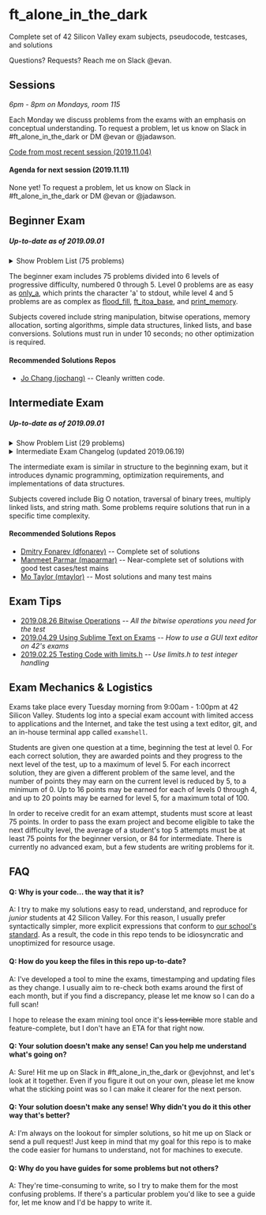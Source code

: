# ft_alone_in_the_dark
Complete set of 42 Silicon Valley exam subjects, pseudocode, testcases, and solutions

Questions? Requests? Reach me on Slack @evan.

## Sessions
*6pm - 8pm on Mondays, room 115*

Each Monday we discuss problems from the exams with an emphasis on conceptual understanding. To request a problem, let us know on Slack in #ft_alone_in_the_dark or DM @evan or @jadawson.

[Code from most recent session (2019.11.04)](Session_Code/2019.11.04)

#### Agenda for next session (2019.11.11)

None yet! To request a problem, let us know on Slack in #ft_alone_in_the_dark or DM @evan or @jadawson.

## Beginner Exam

##### _Up-to-date as of 2019.09.01_

<details>
	<summary>Show Problem List (75 problems)</summary>

| Problem | Subject | Code | Trace | Guide | Solution Status |
| --- | :-: | :-: | :-: | :-: | :-: |
| [0-aff_a](/home/evan/superexamshell/ft_alone_in_the_dark-production/Beginner_Exam/level_0/0-aff_a) | [:scroll:](/home/evan/superexamshell/ft_alone_in_the_dark-production/Beginner_Exam/level_0/0-aff_a/aff_a.subject.en.txt) | [:pencil:](/home/evan/superexamshell/ft_alone_in_the_dark-production/Beginner_Exam/level_0/0-aff_a/aff_a.c) | [:mag_right:](/home/evan/superexamshell/ft_alone_in_the_dark-production/Beginner_Exam/level_0/0-aff_a/aff_a.trace) | :no_entry_sign: | :white_check_mark: Passing as of 2019.09.01 |
| [0-aff_first_param](/home/evan/superexamshell/ft_alone_in_the_dark-production/Beginner_Exam/level_0/0-aff_first_param) | [:scroll:](/home/evan/superexamshell/ft_alone_in_the_dark-production/Beginner_Exam/level_0/0-aff_first_param/aff_first_param.subject.en.txt) | [:pencil:](/home/evan/superexamshell/ft_alone_in_the_dark-production/Beginner_Exam/level_0/0-aff_first_param/aff_first_param.c) | [:mag_right:](/home/evan/superexamshell/ft_alone_in_the_dark-production/Beginner_Exam/level_0/0-aff_first_param/aff_first_param.trace) | :no_entry_sign: | :white_check_mark: Passing as of 2019.09.01 |
| [0-aff_last_param](/home/evan/superexamshell/ft_alone_in_the_dark-production/Beginner_Exam/level_0/0-aff_last_param) | [:scroll:](/home/evan/superexamshell/ft_alone_in_the_dark-production/Beginner_Exam/level_0/0-aff_last_param/aff_last_param.subject.en.txt) | [:pencil:](/home/evan/superexamshell/ft_alone_in_the_dark-production/Beginner_Exam/level_0/0-aff_last_param/aff_last_param.c) | [:mag_right:](/home/evan/superexamshell/ft_alone_in_the_dark-production/Beginner_Exam/level_0/0-aff_last_param/aff_last_param.trace) | :no_entry_sign: | :white_check_mark: Passing as of 2019.09.01 |
| [0-aff_z](/home/evan/superexamshell/ft_alone_in_the_dark-production/Beginner_Exam/level_0/0-aff_z) | [:scroll:](/home/evan/superexamshell/ft_alone_in_the_dark-production/Beginner_Exam/level_0/0-aff_z/aff_z.subject.en.txt) | [:pencil:](/home/evan/superexamshell/ft_alone_in_the_dark-production/Beginner_Exam/level_0/0-aff_z/aff_z.c) | [:mag_right:](/home/evan/superexamshell/ft_alone_in_the_dark-production/Beginner_Exam/level_0/0-aff_z/aff_z.trace) | :no_entry_sign: | :white_check_mark: Passing as of 2019.09.01 |
| [0-ft_countdown](/home/evan/superexamshell/ft_alone_in_the_dark-production/Beginner_Exam/level_0/0-ft_countdown) | [:scroll:](/home/evan/superexamshell/ft_alone_in_the_dark-production/Beginner_Exam/level_0/0-ft_countdown/ft_countdown.subject.en.txt) | [:pencil:](/home/evan/superexamshell/ft_alone_in_the_dark-production/Beginner_Exam/level_0/0-ft_countdown/ft_countdown.c) | [:mag_right:](/home/evan/superexamshell/ft_alone_in_the_dark-production/Beginner_Exam/level_0/0-ft_countdown/ft_countdown.trace) | :no_entry_sign: | :white_check_mark: Passing as of 2019.09.01 |
| [0-ft_print_numbers](/home/evan/superexamshell/ft_alone_in_the_dark-production/Beginner_Exam/level_0/0-ft_print_numbers) | [:scroll:](/home/evan/superexamshell/ft_alone_in_the_dark-production/Beginner_Exam/level_0/0-ft_print_numbers/ft_print_numbers.subject.en.txt) | [:pencil:](/home/evan/superexamshell/ft_alone_in_the_dark-production/Beginner_Exam/level_0/0-ft_print_numbers/ft_print_numbers.c) | [:mag_right:](/home/evan/superexamshell/ft_alone_in_the_dark-production/Beginner_Exam/level_0/0-ft_print_numbers/ft_print_numbers.trace) | :no_entry_sign: | :white_check_mark: Passing as of 2019.09.02 |
| [0-hello](/home/evan/superexamshell/ft_alone_in_the_dark-production/Beginner_Exam/level_0/0-hello) | [:scroll:](/home/evan/superexamshell/ft_alone_in_the_dark-production/Beginner_Exam/level_0/0-hello/hello.subject.en.txt) | [:pencil:](/home/evan/superexamshell/ft_alone_in_the_dark-production/Beginner_Exam/level_0/0-hello/hello.c) | [:mag_right:](/home/evan/superexamshell/ft_alone_in_the_dark-production/Beginner_Exam/level_0/0-hello/hello.trace) | :no_entry_sign: | :white_check_mark: Passing as of 2019.09.01 |
| [0-maff_alpha](/home/evan/superexamshell/ft_alone_in_the_dark-production/Beginner_Exam/level_0/0-maff_alpha) | [:scroll:](/home/evan/superexamshell/ft_alone_in_the_dark-production/Beginner_Exam/level_0/0-maff_alpha/maff_alpha.subject.en.txt) | [:pencil:](/home/evan/superexamshell/ft_alone_in_the_dark-production/Beginner_Exam/level_0/0-maff_alpha/maff_alpha.c) | [:mag_right:](/home/evan/superexamshell/ft_alone_in_the_dark-production/Beginner_Exam/level_0/0-maff_alpha/maff_alpha.trace) | :no_entry_sign: | :white_check_mark: Passing as of 2019.09.01 |
| [0-maff_revalpha](/home/evan/superexamshell/ft_alone_in_the_dark-production/Beginner_Exam/level_0/0-maff_revalpha) | [:scroll:](/home/evan/superexamshell/ft_alone_in_the_dark-production/Beginner_Exam/level_0/0-maff_revalpha/maff_revalpha.subject.en.txt) | [:pencil:](/home/evan/superexamshell/ft_alone_in_the_dark-production/Beginner_Exam/level_0/0-maff_revalpha/maff_revalpha.c) | [:mag_right:](/home/evan/superexamshell/ft_alone_in_the_dark-production/Beginner_Exam/level_0/0-maff_revalpha/maff_revalpha.trace) | :no_entry_sign: | :white_check_mark: Passing as of 2019.09.01 |
| [0-only_a](/home/evan/superexamshell/ft_alone_in_the_dark-production/Beginner_Exam/level_0/0-only_a) | [:scroll:](/home/evan/superexamshell/ft_alone_in_the_dark-production/Beginner_Exam/level_0/0-only_a/only_a.subject.en.txt) | [:pencil:](/home/evan/superexamshell/ft_alone_in_the_dark-production/Beginner_Exam/level_0/0-only_a/only_a.c) | [:mag_right:](/home/evan/superexamshell/ft_alone_in_the_dark-production/Beginner_Exam/level_0/0-only_a/only_a.trace) | :no_entry_sign: | :white_check_mark: Passing as of 2019.09.01 |
| [0-only_z](/home/evan/superexamshell/ft_alone_in_the_dark-production/Beginner_Exam/level_0/0-only_z) | [:scroll:](/home/evan/superexamshell/ft_alone_in_the_dark-production/Beginner_Exam/level_0/0-only_z/only_z.subject.en.txt) | [:pencil:](/home/evan/superexamshell/ft_alone_in_the_dark-production/Beginner_Exam/level_0/0-only_z/only_z.c) | [:mag_right:](/home/evan/superexamshell/ft_alone_in_the_dark-production/Beginner_Exam/level_0/0-only_z/only_z.trace) | :no_entry_sign: | :white_check_mark: Passing as of 2019.09.02 |
| [1-first_word](/home/evan/superexamshell/ft_alone_in_the_dark-production/Beginner_Exam/level_1/1-first_word) | [:scroll:](/home/evan/superexamshell/ft_alone_in_the_dark-production/Beginner_Exam/level_1/1-first_word/first_word.subject.en.txt) | [:pencil:](/home/evan/superexamshell/ft_alone_in_the_dark-production/Beginner_Exam/level_1/1-first_word/first_word.c) | [:mag_right:](/home/evan/superexamshell/ft_alone_in_the_dark-production/Beginner_Exam/level_1/1-first_word/first_word.trace) | :no_entry_sign: | :white_check_mark: Passing as of 2019.09.01 |
| [1-fizzbuzz](/home/evan/superexamshell/ft_alone_in_the_dark-production/Beginner_Exam/level_1/1-fizzbuzz) | [:scroll:](/home/evan/superexamshell/ft_alone_in_the_dark-production/Beginner_Exam/level_1/1-fizzbuzz/fizzbuzz.subject.en.txt) | [:pencil:](/home/evan/superexamshell/ft_alone_in_the_dark-production/Beginner_Exam/level_1/1-fizzbuzz/fizzbuzz.c) | [:mag_right:](/home/evan/superexamshell/ft_alone_in_the_dark-production/Beginner_Exam/level_1/1-fizzbuzz/fizzbuzz.trace) | :no_entry_sign: | :white_check_mark: Passing as of 2019.09.01 |
| [1-ft_putstr](/home/evan/superexamshell/ft_alone_in_the_dark-production/Beginner_Exam/level_1/1-ft_putstr) | [:scroll:](/home/evan/superexamshell/ft_alone_in_the_dark-production/Beginner_Exam/level_1/1-ft_putstr/ft_putstr.subject.en.txt) | [:pencil:](/home/evan/superexamshell/ft_alone_in_the_dark-production/Beginner_Exam/level_1/1-ft_putstr/ft_putstr.c) | [:mag_right:](/home/evan/superexamshell/ft_alone_in_the_dark-production/Beginner_Exam/level_1/1-ft_putstr/ft_putstr.trace) | :no_entry_sign: | :white_check_mark: Passing as of 2019.09.01 |
| [1-ft_strcpy](/home/evan/superexamshell/ft_alone_in_the_dark-production/Beginner_Exam/level_1/1-ft_strcpy) | [:scroll:](/home/evan/superexamshell/ft_alone_in_the_dark-production/Beginner_Exam/level_1/1-ft_strcpy/ft_strcpy.subject.en.txt) | [:pencil:](/home/evan/superexamshell/ft_alone_in_the_dark-production/Beginner_Exam/level_1/1-ft_strcpy/ft_strcpy.c) | [:mag_right:](/home/evan/superexamshell/ft_alone_in_the_dark-production/Beginner_Exam/level_1/1-ft_strcpy/ft_strcpy.trace) | :no_entry_sign: | :white_check_mark: Passing as of 2019.09.01 |
| [1-ft_strlen](/home/evan/superexamshell/ft_alone_in_the_dark-production/Beginner_Exam/level_1/1-ft_strlen) | [:scroll:](/home/evan/superexamshell/ft_alone_in_the_dark-production/Beginner_Exam/level_1/1-ft_strlen/ft_strlen.subject.en.txt) | [:pencil:](/home/evan/superexamshell/ft_alone_in_the_dark-production/Beginner_Exam/level_1/1-ft_strlen/ft_strlen.c) | [:mag_right:](/home/evan/superexamshell/ft_alone_in_the_dark-production/Beginner_Exam/level_1/1-ft_strlen/ft_strlen.trace) | :no_entry_sign: | :white_check_mark: Passing as of 2019.09.01 |
| [1-ft_swap](/home/evan/superexamshell/ft_alone_in_the_dark-production/Beginner_Exam/level_1/1-ft_swap) | [:scroll:](/home/evan/superexamshell/ft_alone_in_the_dark-production/Beginner_Exam/level_1/1-ft_swap/ft_swap.subject.en.txt) | [:pencil:](/home/evan/superexamshell/ft_alone_in_the_dark-production/Beginner_Exam/level_1/1-ft_swap/ft_swap.c) | [:mag_right:](/home/evan/superexamshell/ft_alone_in_the_dark-production/Beginner_Exam/level_1/1-ft_swap/ft_swap.trace) | :no_entry_sign: | :white_check_mark: Passing as of 2019.09.02 |
| [1-repeat_alpha](/home/evan/superexamshell/ft_alone_in_the_dark-production/Beginner_Exam/level_1/1-repeat_alpha) | [:scroll:](/home/evan/superexamshell/ft_alone_in_the_dark-production/Beginner_Exam/level_1/1-repeat_alpha/repeat_alpha.subject.en.txt) | [:pencil:](/home/evan/superexamshell/ft_alone_in_the_dark-production/Beginner_Exam/level_1/1-repeat_alpha/repeat_alpha.c) | [:mag_right:](/home/evan/superexamshell/ft_alone_in_the_dark-production/Beginner_Exam/level_1/1-repeat_alpha/repeat_alpha.trace) | :no_entry_sign: | :white_check_mark: Passing as of 2019.09.01 |
| [1-rev_print](/home/evan/superexamshell/ft_alone_in_the_dark-production/Beginner_Exam/level_1/1-rev_print) | [:scroll:](/home/evan/superexamshell/ft_alone_in_the_dark-production/Beginner_Exam/level_1/1-rev_print/rev_print.subject.en.txt) | [:pencil:](/home/evan/superexamshell/ft_alone_in_the_dark-production/Beginner_Exam/level_1/1-rev_print/rev_print.c) | [:mag_right:](/home/evan/superexamshell/ft_alone_in_the_dark-production/Beginner_Exam/level_1/1-rev_print/rev_print.trace) | :no_entry_sign: | :white_check_mark: Passing as of 2019.09.01 |
| [1-rot_13](/home/evan/superexamshell/ft_alone_in_the_dark-production/Beginner_Exam/level_1/1-rot_13) | [:scroll:](/home/evan/superexamshell/ft_alone_in_the_dark-production/Beginner_Exam/level_1/1-rot_13/rot_13.subject.en.txt) | [:pencil:](/home/evan/superexamshell/ft_alone_in_the_dark-production/Beginner_Exam/level_1/1-rot_13/rot_13.c) | [:mag_right:](/home/evan/superexamshell/ft_alone_in_the_dark-production/Beginner_Exam/level_1/1-rot_13/rot_13.trace) | :no_entry_sign: | :white_check_mark: Passing as of 2019.09.02 |
| [1-rotone](/home/evan/superexamshell/ft_alone_in_the_dark-production/Beginner_Exam/level_1/1-rotone) | [:scroll:](/home/evan/superexamshell/ft_alone_in_the_dark-production/Beginner_Exam/level_1/1-rotone/rotone.subject.en.txt) | [:pencil:](/home/evan/superexamshell/ft_alone_in_the_dark-production/Beginner_Exam/level_1/1-rotone/rotone.c) | [:mag_right:](/home/evan/superexamshell/ft_alone_in_the_dark-production/Beginner_Exam/level_1/1-rotone/rotone.trace) | :no_entry_sign: | :white_check_mark: Passing as of 2019.09.01 |
| [1-search_and_replace](/home/evan/superexamshell/ft_alone_in_the_dark-production/Beginner_Exam/level_1/1-search_and_replace) | [:scroll:](/home/evan/superexamshell/ft_alone_in_the_dark-production/Beginner_Exam/level_1/1-search_and_replace/search_and_replace.subject.en.txt) | [:pencil:](/home/evan/superexamshell/ft_alone_in_the_dark-production/Beginner_Exam/level_1/1-search_and_replace/search_and_replace.c) | [:mag_right:](/home/evan/superexamshell/ft_alone_in_the_dark-production/Beginner_Exam/level_1/1-search_and_replace/search_and_replace.trace) | :no_entry_sign: | :white_check_mark: Passing as of 2019.09.02 |
| [1-ulstr](/home/evan/superexamshell/ft_alone_in_the_dark-production/Beginner_Exam/level_1/1-ulstr) | [:scroll:](/home/evan/superexamshell/ft_alone_in_the_dark-production/Beginner_Exam/level_1/1-ulstr/ulstr.subject.en.txt) | [:pencil:](/home/evan/superexamshell/ft_alone_in_the_dark-production/Beginner_Exam/level_1/1-ulstr/ulstr.c) | [:mag_right:](/home/evan/superexamshell/ft_alone_in_the_dark-production/Beginner_Exam/level_1/1-ulstr/ulstr.trace) | :no_entry_sign: | :white_check_mark: Passing as of 2019.09.02 |
| [2-alpha_mirror](/home/evan/superexamshell/ft_alone_in_the_dark-production/Beginner_Exam/level_2/2-alpha_mirror) | [:scroll:](/home/evan/superexamshell/ft_alone_in_the_dark-production/Beginner_Exam/level_2/2-alpha_mirror/alpha_mirror.subject.en.txt) | [:pencil:](/home/evan/superexamshell/ft_alone_in_the_dark-production/Beginner_Exam/level_2/2-alpha_mirror/alpha_mirror.c) | [:mag_right:](/home/evan/superexamshell/ft_alone_in_the_dark-production/Beginner_Exam/level_2/2-alpha_mirror/alpha_mirror.trace) | :no_entry_sign: | :white_check_mark: Passing as of 2019.09.02 |
| [2-camel_to_snake](/home/evan/superexamshell/ft_alone_in_the_dark-production/Beginner_Exam/level_2/2-camel_to_snake) | [:scroll:](/home/evan/superexamshell/ft_alone_in_the_dark-production/Beginner_Exam/level_2/2-camel_to_snake/camel_to_snake.subject.en.txt) | [:pencil:](/home/evan/superexamshell/ft_alone_in_the_dark-production/Beginner_Exam/level_2/2-camel_to_snake/camel_to_snake.c) | [:mag_right:](/home/evan/superexamshell/ft_alone_in_the_dark-production/Beginner_Exam/level_2/2-camel_to_snake/camel_to_snake.trace) | :no_entry_sign: | :white_check_mark: Passing as of 2019.09.01 |
| [2-do_op](/home/evan/superexamshell/ft_alone_in_the_dark-production/Beginner_Exam/level_2/2-do_op) | [:scroll:](/home/evan/superexamshell/ft_alone_in_the_dark-production/Beginner_Exam/level_2/2-do_op/do_op.subject.en.txt) | [:pencil:](/home/evan/superexamshell/ft_alone_in_the_dark-production/Beginner_Exam/level_2/2-do_op/do_op.c) | [:mag_right:](/home/evan/superexamshell/ft_alone_in_the_dark-production/Beginner_Exam/level_2/2-do_op/do_op.trace) | [:green_book:](/home/evan/superexamshell/ft_alone_in_the_dark-production/Beginner_Exam/level_2/2-do_op/README.md) | :white_check_mark: Passing as of 2019.09.01 |
| [2-ft_atoi](/home/evan/superexamshell/ft_alone_in_the_dark-production/Beginner_Exam/level_2/2-ft_atoi) | [:scroll:](/home/evan/superexamshell/ft_alone_in_the_dark-production/Beginner_Exam/level_2/2-ft_atoi/ft_atoi.subject.en.txt) | [:pencil:](/home/evan/superexamshell/ft_alone_in_the_dark-production/Beginner_Exam/level_2/2-ft_atoi/ft_atoi.c) | [:mag_right:](/home/evan/superexamshell/ft_alone_in_the_dark-production/Beginner_Exam/level_2/2-ft_atoi/ft_atoi.trace) | :no_entry_sign: | :white_check_mark: Passing as of 2019.09.01 |
| [2-ft_strcmp](/home/evan/superexamshell/ft_alone_in_the_dark-production/Beginner_Exam/level_2/2-ft_strcmp) | [:scroll:](/home/evan/superexamshell/ft_alone_in_the_dark-production/Beginner_Exam/level_2/2-ft_strcmp/ft_strcmp.subject.en.txt) | [:pencil:](/home/evan/superexamshell/ft_alone_in_the_dark-production/Beginner_Exam/level_2/2-ft_strcmp/ft_strcmp.c) | [:mag_right:](/home/evan/superexamshell/ft_alone_in_the_dark-production/Beginner_Exam/level_2/2-ft_strcmp/ft_strcmp.trace) | :no_entry_sign: | :white_check_mark: Passing as of 2019.09.01 |
| [2-ft_strcspn](/home/evan/superexamshell/ft_alone_in_the_dark-production/Beginner_Exam/level_2/2-ft_strcspn) | [:scroll:](/home/evan/superexamshell/ft_alone_in_the_dark-production/Beginner_Exam/level_2/2-ft_strcspn/ft_strcspn.subject.en.txt) | [:pencil:](/home/evan/superexamshell/ft_alone_in_the_dark-production/Beginner_Exam/level_2/2-ft_strcspn/ft_strcspn.c) | [:mag_right:](/home/evan/superexamshell/ft_alone_in_the_dark-production/Beginner_Exam/level_2/2-ft_strcspn/ft_strcspn.trace) | :no_entry_sign: | :white_check_mark: Passing as of 2019.09.01 |
| [2-ft_strdup](/home/evan/superexamshell/ft_alone_in_the_dark-production/Beginner_Exam/level_2/2-ft_strdup) | [:scroll:](/home/evan/superexamshell/ft_alone_in_the_dark-production/Beginner_Exam/level_2/2-ft_strdup/ft_strdup.subject.en.txt) | [:pencil:](/home/evan/superexamshell/ft_alone_in_the_dark-production/Beginner_Exam/level_2/2-ft_strdup/ft_strdup.c) | [:mag_right:](/home/evan/superexamshell/ft_alone_in_the_dark-production/Beginner_Exam/level_2/2-ft_strdup/ft_strdup.trace) | :no_entry_sign: | :white_check_mark: Passing as of 2019.09.01 |
| [2-ft_strpbrk](/home/evan/superexamshell/ft_alone_in_the_dark-production/Beginner_Exam/level_2/2-ft_strpbrk) | [:scroll:](/home/evan/superexamshell/ft_alone_in_the_dark-production/Beginner_Exam/level_2/2-ft_strpbrk/ft_strpbrk.subject.en.txt) | [:pencil:](/home/evan/superexamshell/ft_alone_in_the_dark-production/Beginner_Exam/level_2/2-ft_strpbrk/ft_strpbrk.c) | [:mag_right:](/home/evan/superexamshell/ft_alone_in_the_dark-production/Beginner_Exam/level_2/2-ft_strpbrk/ft_strpbrk.trace) | :no_entry_sign: | :white_check_mark: Passing as of 2019.09.02 |
| [2-ft_strrev](/home/evan/superexamshell/ft_alone_in_the_dark-production/Beginner_Exam/level_2/2-ft_strrev) | [:scroll:](/home/evan/superexamshell/ft_alone_in_the_dark-production/Beginner_Exam/level_2/2-ft_strrev/ft_strrev.subject.en.txt) | [:pencil:](/home/evan/superexamshell/ft_alone_in_the_dark-production/Beginner_Exam/level_2/2-ft_strrev/ft_strrev.c) | [:mag_right:](/home/evan/superexamshell/ft_alone_in_the_dark-production/Beginner_Exam/level_2/2-ft_strrev/ft_strrev.trace) | :no_entry_sign: | :white_check_mark: Passing as of 2019.09.01 |
| [2-ft_strspn](/home/evan/superexamshell/ft_alone_in_the_dark-production/Beginner_Exam/level_2/2-ft_strspn) | [:scroll:](/home/evan/superexamshell/ft_alone_in_the_dark-production/Beginner_Exam/level_2/2-ft_strspn/ft_strspn.subject.en.txt) | [:pencil:](/home/evan/superexamshell/ft_alone_in_the_dark-production/Beginner_Exam/level_2/2-ft_strspn/ft_strspn.c) | [:mag_right:](/home/evan/superexamshell/ft_alone_in_the_dark-production/Beginner_Exam/level_2/2-ft_strspn/ft_strspn.trace) | :no_entry_sign: | :white_check_mark: Passing as of 2019.09.01 |
| [2-inter](/home/evan/superexamshell/ft_alone_in_the_dark-production/Beginner_Exam/level_2/2-inter) | [:scroll:](/home/evan/superexamshell/ft_alone_in_the_dark-production/Beginner_Exam/level_2/2-inter/inter.subject.en.txt) | [:pencil:](/home/evan/superexamshell/ft_alone_in_the_dark-production/Beginner_Exam/level_2/2-inter/inter.c) | [:mag_right:](/home/evan/superexamshell/ft_alone_in_the_dark-production/Beginner_Exam/level_2/2-inter/inter.trace) | :no_entry_sign: | :white_check_mark: Passing as of 2019.09.01 |
| [2-is_power_of_2](/home/evan/superexamshell/ft_alone_in_the_dark-production/Beginner_Exam/level_2/2-is_power_of_2) | [:scroll:](/home/evan/superexamshell/ft_alone_in_the_dark-production/Beginner_Exam/level_2/2-is_power_of_2/is_power_of_2.subject.en.txt) | [:pencil:](/home/evan/superexamshell/ft_alone_in_the_dark-production/Beginner_Exam/level_2/2-is_power_of_2/is_power_of_2.c) | [:mag_right:](/home/evan/superexamshell/ft_alone_in_the_dark-production/Beginner_Exam/level_2/2-is_power_of_2/is_power_of_2.trace) | :no_entry_sign: | :white_check_mark: Passing as of 2019.09.01 |
| [2-last_word](/home/evan/superexamshell/ft_alone_in_the_dark-production/Beginner_Exam/level_2/2-last_word) | [:scroll:](/home/evan/superexamshell/ft_alone_in_the_dark-production/Beginner_Exam/level_2/2-last_word/last_word.subject.en.txt) | [:pencil:](/home/evan/superexamshell/ft_alone_in_the_dark-production/Beginner_Exam/level_2/2-last_word/last_word.c) | [:mag_right:](/home/evan/superexamshell/ft_alone_in_the_dark-production/Beginner_Exam/level_2/2-last_word/last_word.trace) | :no_entry_sign: | :white_check_mark: Passing as of 2019.09.01 |
| [2-max](/home/evan/superexamshell/ft_alone_in_the_dark-production/Beginner_Exam/level_2/2-max) | [:scroll:](/home/evan/superexamshell/ft_alone_in_the_dark-production/Beginner_Exam/level_2/2-max/max.subject.en.txt) | [:pencil:](/home/evan/superexamshell/ft_alone_in_the_dark-production/Beginner_Exam/level_2/2-max/max.c) | [:mag_right:](/home/evan/superexamshell/ft_alone_in_the_dark-production/Beginner_Exam/level_2/2-max/max.trace) | :no_entry_sign: | :white_check_mark: Passing as of 2019.09.01 |
| [2-print_bits](/home/evan/superexamshell/ft_alone_in_the_dark-production/Beginner_Exam/level_2/2-print_bits) | [:scroll:](/home/evan/superexamshell/ft_alone_in_the_dark-production/Beginner_Exam/level_2/2-print_bits/print_bits.subject.en.txt) | [:pencil:](/home/evan/superexamshell/ft_alone_in_the_dark-production/Beginner_Exam/level_2/2-print_bits/print_bits.c) | [:mag_right:](/home/evan/superexamshell/ft_alone_in_the_dark-production/Beginner_Exam/level_2/2-print_bits/print_bits.trace) | :no_entry_sign: | :white_check_mark: Passing as of 2019.09.01 |
| [2-reverse_bits](/home/evan/superexamshell/ft_alone_in_the_dark-production/Beginner_Exam/level_2/2-reverse_bits) | [:scroll:](/home/evan/superexamshell/ft_alone_in_the_dark-production/Beginner_Exam/level_2/2-reverse_bits/reverse_bits.subject.en.txt) | [:pencil:](/home/evan/superexamshell/ft_alone_in_the_dark-production/Beginner_Exam/level_2/2-reverse_bits/reverse_bits.c) | [:mag_right:](/home/evan/superexamshell/ft_alone_in_the_dark-production/Beginner_Exam/level_2/2-reverse_bits/reverse_bits.trace) | :no_entry_sign: | :white_check_mark: Passing as of 2019.09.01 |
| [2-snake_to_camel](/home/evan/superexamshell/ft_alone_in_the_dark-production/Beginner_Exam/level_2/2-snake_to_camel) | [:scroll:](/home/evan/superexamshell/ft_alone_in_the_dark-production/Beginner_Exam/level_2/2-snake_to_camel/snake_to_camel.subject.en.txt) | [:pencil:](/home/evan/superexamshell/ft_alone_in_the_dark-production/Beginner_Exam/level_2/2-snake_to_camel/snake_to_camel.c) | [:mag_right:](/home/evan/superexamshell/ft_alone_in_the_dark-production/Beginner_Exam/level_2/2-snake_to_camel/snake_to_camel.trace) | :no_entry_sign: | :white_check_mark: Passing as of 2019.09.02 |
| [2-swap_bits](/home/evan/superexamshell/ft_alone_in_the_dark-production/Beginner_Exam/level_2/2-swap_bits) | [:scroll:](/home/evan/superexamshell/ft_alone_in_the_dark-production/Beginner_Exam/level_2/2-swap_bits/swap_bits.subject.en.txt) | [:pencil:](/home/evan/superexamshell/ft_alone_in_the_dark-production/Beginner_Exam/level_2/2-swap_bits/swap_bits.c) | [:mag_right:](/home/evan/superexamshell/ft_alone_in_the_dark-production/Beginner_Exam/level_2/2-swap_bits/swap_bits.trace) | :no_entry_sign: | :white_check_mark: Passing as of 2019.09.02 |
| [2-union](/home/evan/superexamshell/ft_alone_in_the_dark-production/Beginner_Exam/level_2/2-union) | [:scroll:](/home/evan/superexamshell/ft_alone_in_the_dark-production/Beginner_Exam/level_2/2-union/union.subject.en.txt) | [:pencil:](/home/evan/superexamshell/ft_alone_in_the_dark-production/Beginner_Exam/level_2/2-union/union.c) | [:mag_right:](/home/evan/superexamshell/ft_alone_in_the_dark-production/Beginner_Exam/level_2/2-union/union.trace) | :no_entry_sign: | :white_check_mark: Passing as of 2019.09.01 |
| [2-wdmatch](/home/evan/superexamshell/ft_alone_in_the_dark-production/Beginner_Exam/level_2/2-wdmatch) | [:scroll:](/home/evan/superexamshell/ft_alone_in_the_dark-production/Beginner_Exam/level_2/2-wdmatch/wdmatch.subject.en.txt) | [:pencil:](/home/evan/superexamshell/ft_alone_in_the_dark-production/Beginner_Exam/level_2/2-wdmatch/wdmatch.c) | [:mag_right:](/home/evan/superexamshell/ft_alone_in_the_dark-production/Beginner_Exam/level_2/2-wdmatch/wdmatch.trace) | :no_entry_sign: | :white_check_mark: Passing as of 2019.09.01 |
| [3-add_prime_sum](/home/evan/superexamshell/ft_alone_in_the_dark-production/Beginner_Exam/level_3/3-add_prime_sum) | [:scroll:](/home/evan/superexamshell/ft_alone_in_the_dark-production/Beginner_Exam/level_3/3-add_prime_sum/add_prime_sum.subject.en.txt) | [:pencil:](/home/evan/superexamshell/ft_alone_in_the_dark-production/Beginner_Exam/level_3/3-add_prime_sum/add_prime_sum.c) | [:mag_right:](/home/evan/superexamshell/ft_alone_in_the_dark-production/Beginner_Exam/level_3/3-add_prime_sum/add_prime_sum.trace) | :no_entry_sign: | :white_check_mark: Passing as of 2019.09.01 |
| [3-epur_str](/home/evan/superexamshell/ft_alone_in_the_dark-production/Beginner_Exam/level_3/3-epur_str) | [:scroll:](/home/evan/superexamshell/ft_alone_in_the_dark-production/Beginner_Exam/level_3/3-epur_str/epur_str.subject.en.txt) | [:pencil:](/home/evan/superexamshell/ft_alone_in_the_dark-production/Beginner_Exam/level_3/3-epur_str/epur_str.c) | [:mag_right:](/home/evan/superexamshell/ft_alone_in_the_dark-production/Beginner_Exam/level_3/3-epur_str/epur_str.trace) | :no_entry_sign: | :white_check_mark: Passing as of 2019.09.01 |
| [3-expand_str](/home/evan/superexamshell/ft_alone_in_the_dark-production/Beginner_Exam/level_3/3-expand_str) | [:scroll:](/home/evan/superexamshell/ft_alone_in_the_dark-production/Beginner_Exam/level_3/3-expand_str/expand_str.subject.en.txt) | [:pencil:](/home/evan/superexamshell/ft_alone_in_the_dark-production/Beginner_Exam/level_3/3-expand_str/expand_str.c) | [:mag_right:](/home/evan/superexamshell/ft_alone_in_the_dark-production/Beginner_Exam/level_3/3-expand_str/expand_str.trace) | :no_entry_sign: | :white_check_mark: Passing as of 2019.09.02 |
| [3-ft_atoi_base](/home/evan/superexamshell/ft_alone_in_the_dark-production/Beginner_Exam/level_3/3-ft_atoi_base) | [:scroll:](/home/evan/superexamshell/ft_alone_in_the_dark-production/Beginner_Exam/level_3/3-ft_atoi_base/ft_atoi_base.subject.en.txt) | [:pencil:](/home/evan/superexamshell/ft_alone_in_the_dark-production/Beginner_Exam/level_3/3-ft_atoi_base/ft_atoi_base.c) | [:mag_right:](/home/evan/superexamshell/ft_alone_in_the_dark-production/Beginner_Exam/level_3/3-ft_atoi_base/ft_atoi_base.trace) | :no_entry_sign: | :white_check_mark: Passing as of 2019.09.01 |
| [3-ft_list_size](/home/evan/superexamshell/ft_alone_in_the_dark-production/Beginner_Exam/level_3/3-ft_list_size) | [:scroll:](/home/evan/superexamshell/ft_alone_in_the_dark-production/Beginner_Exam/level_3/3-ft_list_size/ft_list_size.subject.en.txt) | [:pencil:](/home/evan/superexamshell/ft_alone_in_the_dark-production/Beginner_Exam/level_3/3-ft_list_size/ft_list_size.c) | [:mag_right:](/home/evan/superexamshell/ft_alone_in_the_dark-production/Beginner_Exam/level_3/3-ft_list_size/ft_list_size.trace) | :no_entry_sign: | :white_check_mark: Passing as of 2019.09.01 |
| [3-ft_range](/home/evan/superexamshell/ft_alone_in_the_dark-production/Beginner_Exam/level_3/3-ft_range) | [:scroll:](/home/evan/superexamshell/ft_alone_in_the_dark-production/Beginner_Exam/level_3/3-ft_range/ft_range.subject.en.txt) | [:pencil:](/home/evan/superexamshell/ft_alone_in_the_dark-production/Beginner_Exam/level_3/3-ft_range/ft_range.c) | [:mag_right:](/home/evan/superexamshell/ft_alone_in_the_dark-production/Beginner_Exam/level_3/3-ft_range/ft_range.trace) | :no_entry_sign: | :white_check_mark: Passing as of 2019.09.01 |
| [3-ft_rrange](/home/evan/superexamshell/ft_alone_in_the_dark-production/Beginner_Exam/level_3/3-ft_rrange) | [:scroll:](/home/evan/superexamshell/ft_alone_in_the_dark-production/Beginner_Exam/level_3/3-ft_rrange/ft_rrange.subject.en.txt) | [:pencil:](/home/evan/superexamshell/ft_alone_in_the_dark-production/Beginner_Exam/level_3/3-ft_rrange/ft_rrange.c) | [:mag_right:](/home/evan/superexamshell/ft_alone_in_the_dark-production/Beginner_Exam/level_3/3-ft_rrange/ft_rrange.trace) | :no_entry_sign: | :white_check_mark: Passing as of 2019.09.01 |
| [3-hidenp](/home/evan/superexamshell/ft_alone_in_the_dark-production/Beginner_Exam/level_3/3-hidenp) | [:scroll:](/home/evan/superexamshell/ft_alone_in_the_dark-production/Beginner_Exam/level_3/3-hidenp/hidenp.subject.en.txt) | [:pencil:](/home/evan/superexamshell/ft_alone_in_the_dark-production/Beginner_Exam/level_3/3-hidenp/hidenp.c) | [:mag_right:](/home/evan/superexamshell/ft_alone_in_the_dark-production/Beginner_Exam/level_3/3-hidenp/hidenp.trace) | :no_entry_sign: | :white_check_mark: Passing as of 2019.09.01 |
| [3-lcm](/home/evan/superexamshell/ft_alone_in_the_dark-production/Beginner_Exam/level_3/3-lcm) | [:scroll:](/home/evan/superexamshell/ft_alone_in_the_dark-production/Beginner_Exam/level_3/3-lcm/lcm.subject.en.txt) | [:pencil:](/home/evan/superexamshell/ft_alone_in_the_dark-production/Beginner_Exam/level_3/3-lcm/lcm.c) | [:mag_right:](/home/evan/superexamshell/ft_alone_in_the_dark-production/Beginner_Exam/level_3/3-lcm/lcm.trace) | :no_entry_sign: | :white_check_mark: Passing as of 2019.09.01 |
| [3-paramsum](/home/evan/superexamshell/ft_alone_in_the_dark-production/Beginner_Exam/level_3/3-paramsum) | [:scroll:](/home/evan/superexamshell/ft_alone_in_the_dark-production/Beginner_Exam/level_3/3-paramsum/paramsum.subject.en.txt) | [:pencil:](/home/evan/superexamshell/ft_alone_in_the_dark-production/Beginner_Exam/level_3/3-paramsum/paramsum.c) | [:mag_right:](/home/evan/superexamshell/ft_alone_in_the_dark-production/Beginner_Exam/level_3/3-paramsum/paramsum.trace) | :no_entry_sign: | :white_check_mark: Passing as of 2019.09.01 |
| [3-pgcd](/home/evan/superexamshell/ft_alone_in_the_dark-production/Beginner_Exam/level_3/3-pgcd) | [:scroll:](/home/evan/superexamshell/ft_alone_in_the_dark-production/Beginner_Exam/level_3/3-pgcd/pgcd.subject.en.txt) | [:pencil:](/home/evan/superexamshell/ft_alone_in_the_dark-production/Beginner_Exam/level_3/3-pgcd/pgcd.c) | [:mag_right:](/home/evan/superexamshell/ft_alone_in_the_dark-production/Beginner_Exam/level_3/3-pgcd/pgcd.trace) | [:green_book:](/home/evan/superexamshell/ft_alone_in_the_dark-production/Beginner_Exam/level_3/3-pgcd/README.md) | :white_check_mark: Passing as of 2019.09.01 |
| [3-print_hex](/home/evan/superexamshell/ft_alone_in_the_dark-production/Beginner_Exam/level_3/3-print_hex) | [:scroll:](/home/evan/superexamshell/ft_alone_in_the_dark-production/Beginner_Exam/level_3/3-print_hex/print_hex.subject.en.txt) | [:pencil:](/home/evan/superexamshell/ft_alone_in_the_dark-production/Beginner_Exam/level_3/3-print_hex/print_hex.c) | [:mag_right:](/home/evan/superexamshell/ft_alone_in_the_dark-production/Beginner_Exam/level_3/3-print_hex/print_hex.trace) | :no_entry_sign: | :white_check_mark: Passing as of 2019.09.01 |
| [3-rstr_capitalizer](/home/evan/superexamshell/ft_alone_in_the_dark-production/Beginner_Exam/level_3/3-rstr_capitalizer) | [:scroll:](/home/evan/superexamshell/ft_alone_in_the_dark-production/Beginner_Exam/level_3/3-rstr_capitalizer/rstr_capitalizer.subject.en.txt) | [:pencil:](/home/evan/superexamshell/ft_alone_in_the_dark-production/Beginner_Exam/level_3/3-rstr_capitalizer/rstr_capitalizer.c) | [:mag_right:](/home/evan/superexamshell/ft_alone_in_the_dark-production/Beginner_Exam/level_3/3-rstr_capitalizer/rstr_capitalizer.trace) | :no_entry_sign: | :white_check_mark: Passing as of 2019.09.01 |
| [3-str_capitalizer](/home/evan/superexamshell/ft_alone_in_the_dark-production/Beginner_Exam/level_3/3-str_capitalizer) | [:scroll:](/home/evan/superexamshell/ft_alone_in_the_dark-production/Beginner_Exam/level_3/3-str_capitalizer/str_capitalizer.subject.en.txt) | [:pencil:](/home/evan/superexamshell/ft_alone_in_the_dark-production/Beginner_Exam/level_3/3-str_capitalizer/str_capitalizer.c) | [:mag_right:](/home/evan/superexamshell/ft_alone_in_the_dark-production/Beginner_Exam/level_3/3-str_capitalizer/str_capitalizer.trace) | :no_entry_sign: | :white_check_mark: Passing as of 2019.09.01 |
| [3-tab_mult](/home/evan/superexamshell/ft_alone_in_the_dark-production/Beginner_Exam/level_3/3-tab_mult) | [:scroll:](/home/evan/superexamshell/ft_alone_in_the_dark-production/Beginner_Exam/level_3/3-tab_mult/tab_mult.subject.en.txt) | [:pencil:](/home/evan/superexamshell/ft_alone_in_the_dark-production/Beginner_Exam/level_3/3-tab_mult/tab_mult.c) | [:mag_right:](/home/evan/superexamshell/ft_alone_in_the_dark-production/Beginner_Exam/level_3/3-tab_mult/tab_mult.trace) | :no_entry_sign: | :white_check_mark: Passing as of 2019.09.02 |
| [4-flood_fill](/home/evan/superexamshell/ft_alone_in_the_dark-production/Beginner_Exam/level_4/4-flood_fill) | [:scroll:](/home/evan/superexamshell/ft_alone_in_the_dark-production/Beginner_Exam/level_4/4-flood_fill/flood_fill.subject.en.txt) | [:pencil:](/home/evan/superexamshell/ft_alone_in_the_dark-production/Beginner_Exam/level_4/4-flood_fill/flood_fill.c) | [:mag_right:](/home/evan/superexamshell/ft_alone_in_the_dark-production/Beginner_Exam/level_4/4-flood_fill/flood_fill.trace) | [:green_book:](/home/evan/superexamshell/ft_alone_in_the_dark-production/Beginner_Exam/level_4/4-flood_fill/README.md) | :white_check_mark: Passing as of 2019.09.01 |
| [4-fprime](/home/evan/superexamshell/ft_alone_in_the_dark-production/Beginner_Exam/level_4/4-fprime) | [:scroll:](/home/evan/superexamshell/ft_alone_in_the_dark-production/Beginner_Exam/level_4/4-fprime/fprime.subject.en.txt) | [:pencil:](/home/evan/superexamshell/ft_alone_in_the_dark-production/Beginner_Exam/level_4/4-fprime/fprime.c) | [:mag_right:](/home/evan/superexamshell/ft_alone_in_the_dark-production/Beginner_Exam/level_4/4-fprime/fprime.trace) | :no_entry_sign: | :white_check_mark: Passing as of 2019.09.01 |
| [4-ft_itoa](/home/evan/superexamshell/ft_alone_in_the_dark-production/Beginner_Exam/level_4/4-ft_itoa) | [:scroll:](/home/evan/superexamshell/ft_alone_in_the_dark-production/Beginner_Exam/level_4/4-ft_itoa/ft_itoa.subject.en.txt) | [:pencil:](/home/evan/superexamshell/ft_alone_in_the_dark-production/Beginner_Exam/level_4/4-ft_itoa/ft_itoa.c) | [:mag_right:](/home/evan/superexamshell/ft_alone_in_the_dark-production/Beginner_Exam/level_4/4-ft_itoa/ft_itoa.trace) | :no_entry_sign: | :white_check_mark: Passing as of 2019.09.01 |
| [4-ft_list_foreach](/home/evan/superexamshell/ft_alone_in_the_dark-production/Beginner_Exam/level_4/4-ft_list_foreach) | [:scroll:](/home/evan/superexamshell/ft_alone_in_the_dark-production/Beginner_Exam/level_4/4-ft_list_foreach/ft_list_foreach.subject.en.txt) | [:pencil:](/home/evan/superexamshell/ft_alone_in_the_dark-production/Beginner_Exam/level_4/4-ft_list_foreach/ft_list_foreach.c) | [:mag_right:](/home/evan/superexamshell/ft_alone_in_the_dark-production/Beginner_Exam/level_4/4-ft_list_foreach/ft_list_foreach.trace) | :no_entry_sign: | :white_check_mark: Passing as of 2019.09.02 |
| [4-ft_list_remove_if](/home/evan/superexamshell/ft_alone_in_the_dark-production/Beginner_Exam/level_4/4-ft_list_remove_if) | [:scroll:](/home/evan/superexamshell/ft_alone_in_the_dark-production/Beginner_Exam/level_4/4-ft_list_remove_if/ft_list_remove_if.subject.en.txt) | [:pencil:](/home/evan/superexamshell/ft_alone_in_the_dark-production/Beginner_Exam/level_4/4-ft_list_remove_if/ft_list_remove_if.c) | [:mag_right:](/home/evan/superexamshell/ft_alone_in_the_dark-production/Beginner_Exam/level_4/4-ft_list_remove_if/ft_list_remove_if.trace) | :no_entry_sign: | :white_check_mark: Passing as of 2019.09.01 |
| [4-ft_split](/home/evan/superexamshell/ft_alone_in_the_dark-production/Beginner_Exam/level_4/4-ft_split) | [:scroll:](/home/evan/superexamshell/ft_alone_in_the_dark-production/Beginner_Exam/level_4/4-ft_split/ft_split.subject.en.txt) | [:pencil:](/home/evan/superexamshell/ft_alone_in_the_dark-production/Beginner_Exam/level_4/4-ft_split/ft_split.c) | [:mag_right:](/home/evan/superexamshell/ft_alone_in_the_dark-production/Beginner_Exam/level_4/4-ft_split/ft_split.trace) | :no_entry_sign: | :white_check_mark: Passing as of 2019.09.02 |
| [4-rev_wstr](/home/evan/superexamshell/ft_alone_in_the_dark-production/Beginner_Exam/level_4/4-rev_wstr) | [:scroll:](/home/evan/superexamshell/ft_alone_in_the_dark-production/Beginner_Exam/level_4/4-rev_wstr/rev_wstr.subject.en.txt) | [:pencil:](/home/evan/superexamshell/ft_alone_in_the_dark-production/Beginner_Exam/level_4/4-rev_wstr/rev_wstr.c) | [:mag_right:](/home/evan/superexamshell/ft_alone_in_the_dark-production/Beginner_Exam/level_4/4-rev_wstr/rev_wstr.trace) | :no_entry_sign: | :white_check_mark: Passing as of 2019.09.01 |
| [4-rostring](/home/evan/superexamshell/ft_alone_in_the_dark-production/Beginner_Exam/level_4/4-rostring) | [:scroll:](/home/evan/superexamshell/ft_alone_in_the_dark-production/Beginner_Exam/level_4/4-rostring/rostring.subject.en.txt) | [:pencil:](/home/evan/superexamshell/ft_alone_in_the_dark-production/Beginner_Exam/level_4/4-rostring/rostring.c) | [:mag_right:](/home/evan/superexamshell/ft_alone_in_the_dark-production/Beginner_Exam/level_4/4-rostring/rostring.trace) | [:green_book:](/home/evan/superexamshell/ft_alone_in_the_dark-production/Beginner_Exam/level_4/4-rostring/README.md) | :white_check_mark: Passing as of 2019.09.01 |
| [4-sort_int_tab](/home/evan/superexamshell/ft_alone_in_the_dark-production/Beginner_Exam/level_4/4-sort_int_tab) | [:scroll:](/home/evan/superexamshell/ft_alone_in_the_dark-production/Beginner_Exam/level_4/4-sort_int_tab/sort_int_tab.subject.en.txt) | [:pencil:](/home/evan/superexamshell/ft_alone_in_the_dark-production/Beginner_Exam/level_4/4-sort_int_tab/sort_int_tab.c) | [:mag_right:](/home/evan/superexamshell/ft_alone_in_the_dark-production/Beginner_Exam/level_4/4-sort_int_tab/sort_int_tab.trace) | :no_entry_sign: | :white_check_mark: Passing as of 2019.09.01 |
| [4-sort_list](/home/evan/superexamshell/ft_alone_in_the_dark-production/Beginner_Exam/level_4/4-sort_list) | [:scroll:](/home/evan/superexamshell/ft_alone_in_the_dark-production/Beginner_Exam/level_4/4-sort_list/sort_list.subject.en.txt) | [:pencil:](/home/evan/superexamshell/ft_alone_in_the_dark-production/Beginner_Exam/level_4/4-sort_list/sort_list.c) | [:mag_right:](/home/evan/superexamshell/ft_alone_in_the_dark-production/Beginner_Exam/level_4/4-sort_list/sort_list.trace) | :no_entry_sign: | :white_check_mark: Passing as of 2019.09.01 |
| [5-brackets](/home/evan/superexamshell/ft_alone_in_the_dark-production/Beginner_Exam/level_5/5-brackets) | [:scroll:](/home/evan/superexamshell/ft_alone_in_the_dark-production/Beginner_Exam/level_5/5-brackets/brackets.subject.en.txt) | [:pencil:](/home/evan/superexamshell/ft_alone_in_the_dark-production/Beginner_Exam/level_5/5-brackets/brackets.c) | [:mag_right:](/home/evan/superexamshell/ft_alone_in_the_dark-production/Beginner_Exam/level_5/5-brackets/brackets.trace) | [:green_book:](/home/evan/superexamshell/ft_alone_in_the_dark-production/Beginner_Exam/level_5/5-brackets/README.md) | :white_check_mark: Passing as of 2019.09.01 |
| [5-brainfuck](/home/evan/superexamshell/ft_alone_in_the_dark-production/Beginner_Exam/level_5/5-brainfuck) | [:scroll:](/home/evan/superexamshell/ft_alone_in_the_dark-production/Beginner_Exam/level_5/5-brainfuck/brainfuck.subject.en.txt) | [:pencil:](/home/evan/superexamshell/ft_alone_in_the_dark-production/Beginner_Exam/level_5/5-brainfuck/brainfuck.c) | [:mag_right:](/home/evan/superexamshell/ft_alone_in_the_dark-production/Beginner_Exam/level_5/5-brainfuck/brainfuck.trace) | :no_entry_sign: | :white_check_mark: Passing as of 2019.09.01 |
| [5-check_mate](/home/evan/superexamshell/ft_alone_in_the_dark-production/Beginner_Exam/level_5/5-check_mate) | [:scroll:](/home/evan/superexamshell/ft_alone_in_the_dark-production/Beginner_Exam/level_5/5-check_mate/check_mate.subject.en.txt) | [:pencil:](/home/evan/superexamshell/ft_alone_in_the_dark-production/Beginner_Exam/level_5/5-check_mate/check_mate.c) | [:mag_right:](/home/evan/superexamshell/ft_alone_in_the_dark-production/Beginner_Exam/level_5/5-check_mate/check_mate.trace) | [:green_book:](/home/evan/superexamshell/ft_alone_in_the_dark-production/Beginner_Exam/level_5/5-check_mate/README.md) | :white_check_mark: Passing as of 2019.09.01 |
| [5-ft_itoa_base](/home/evan/superexamshell/ft_alone_in_the_dark-production/Beginner_Exam/level_5/5-ft_itoa_base) | [:scroll:](/home/evan/superexamshell/ft_alone_in_the_dark-production/Beginner_Exam/level_5/5-ft_itoa_base/ft_itoa_base.subject.en.txt) | [:pencil:](/home/evan/superexamshell/ft_alone_in_the_dark-production/Beginner_Exam/level_5/5-ft_itoa_base/ft_itoa_base.c) | [:mag_right:](/home/evan/superexamshell/ft_alone_in_the_dark-production/Beginner_Exam/level_5/5-ft_itoa_base/ft_itoa_base.trace) | [:green_book:](/home/evan/superexamshell/ft_alone_in_the_dark-production/Beginner_Exam/level_5/5-ft_itoa_base/README.md) | :white_check_mark: Passing as of 2019.09.01 |
| [5-options](/home/evan/superexamshell/ft_alone_in_the_dark-production/Beginner_Exam/level_5/5-options) | [:scroll:](/home/evan/superexamshell/ft_alone_in_the_dark-production/Beginner_Exam/level_5/5-options/options.subject.en.txt) | [:pencil:](/home/evan/superexamshell/ft_alone_in_the_dark-production/Beginner_Exam/level_5/5-options/options.c) | [:mag_right:](/home/evan/superexamshell/ft_alone_in_the_dark-production/Beginner_Exam/level_5/5-options/options.trace) | [:green_book:](/home/evan/superexamshell/ft_alone_in_the_dark-production/Beginner_Exam/level_5/5-options/README.md) | :white_check_mark: Passing as of 2019.09.02 |
| [5-print_memory](/home/evan/superexamshell/ft_alone_in_the_dark-production/Beginner_Exam/level_5/5-print_memory) | [:scroll:](/home/evan/superexamshell/ft_alone_in_the_dark-production/Beginner_Exam/level_5/5-print_memory/print_memory.subject.en.txt) | [:pencil:](/home/evan/superexamshell/ft_alone_in_the_dark-production/Beginner_Exam/level_5/5-print_memory/print_memory.c) | [:mag_right:](/home/evan/superexamshell/ft_alone_in_the_dark-production/Beginner_Exam/level_5/5-print_memory/print_memory.trace) | [:green_book:](/home/evan/superexamshell/ft_alone_in_the_dark-production/Beginner_Exam/level_5/5-print_memory/README.md) | :white_check_mark: Passing as of 2019.09.01 |
| [5-rpn_calc](/home/evan/superexamshell/ft_alone_in_the_dark-production/Beginner_Exam/level_5/5-rpn_calc) | [:scroll:](/home/evan/superexamshell/ft_alone_in_the_dark-production/Beginner_Exam/level_5/5-rpn_calc/rpn_calc.subject.en.txt) | [:pencil:](/home/evan/superexamshell/ft_alone_in_the_dark-production/Beginner_Exam/level_5/5-rpn_calc/rpn_calc.c) | [:mag_right:](/home/evan/superexamshell/ft_alone_in_the_dark-production/Beginner_Exam/level_5/5-rpn_calc/rpn_calc.trace) | [:green_book:](/home/evan/superexamshell/ft_alone_in_the_dark-production/Beginner_Exam/level_5/5-rpn_calc/README.md) | :white_check_mark: Passing as of 2019.09.01 |

</details>

The beginner exam includes 75 problems divided into 6 levels of progressive difficulty, numbered 0 through 5. Level 0 problems are as easy as [only_a](Beginner_Exam/level_0/0-only_a), which prints the character 'a' to stdout, while level 4 and 5 problems are as complex as [flood_fill](Beginner_Exam/level_4/4-flood_fill), [ft_itoa_base](Beginner_Exam/level_5/5-ft_itoa_base), and [print_memory](Beginner_Exam/level_5/5-print_memory).

Subjects covered include string manipulation, bitwise operations, memory allocation, sorting algorithms, simple data structures, linked lists, and base conversions. Solutions must run in under 10 seconds; no other optimization is required.

#### Recommended Solutions Repos
* [Jo Chang (jochang)](https://github.com/MagicHatJo/-42-exam_beginner) -- Cleanly written code.

## Intermediate Exam

##### _Up-to-date as of 2019.09.01_

<details>
	<summary>Show Problem List (29 problems)</summary>

| Problem | Subject | Code | Trace | Guide | Solution Status |
| --- | :-: | :-: | :-: | :-: | :-: |
| [0-count_of_2](/home/evan/superexamshell/ft_alone_in_the_dark-production/Intermediate_Exam/level_0/0-count_of_2) | [:scroll:](/home/evan/superexamshell/ft_alone_in_the_dark-production/Intermediate_Exam/level_0/0-count_of_2/count_of_2.subject.en.txt) | [:pencil:](/home/evan/superexamshell/ft_alone_in_the_dark-production/Intermediate_Exam/level_0/0-count_of_2/count_of_2.c) | [:mag_right:](/home/evan/superexamshell/ft_alone_in_the_dark-production/Intermediate_Exam/level_0/0-count_of_2/count_of_2.trace) | :no_entry_sign: | :white_check_mark: Passing as of 2019.09.01 |
| [0-equation](/home/evan/superexamshell/ft_alone_in_the_dark-production/Intermediate_Exam/level_0/0-equation) | [:scroll:](/home/evan/superexamshell/ft_alone_in_the_dark-production/Intermediate_Exam/level_0/0-equation/equation.subject.en.txt) | [:pencil:](/home/evan/superexamshell/ft_alone_in_the_dark-production/Intermediate_Exam/level_0/0-equation/equation.c) | [:mag_right:](/home/evan/superexamshell/ft_alone_in_the_dark-production/Intermediate_Exam/level_0/0-equation/equation.trace) | :no_entry_sign: | :white_check_mark: Passing as of 2019.09.01 |
| [0-find_pivot](/home/evan/superexamshell/ft_alone_in_the_dark-production/Intermediate_Exam/level_0/0-find_pivot) | [:scroll:](/home/evan/superexamshell/ft_alone_in_the_dark-production/Intermediate_Exam/level_0/0-find_pivot/find_pivot.subject.en.txt) | [:pencil:](/home/evan/superexamshell/ft_alone_in_the_dark-production/Intermediate_Exam/level_0/0-find_pivot/find_pivot.c) | [:mag_right:](/home/evan/superexamshell/ft_alone_in_the_dark-production/Intermediate_Exam/level_0/0-find_pivot/find_pivot.trace) | :no_entry_sign: | :white_check_mark: Passing as of 2019.09.01 |
| [0-is_anagram](/home/evan/superexamshell/ft_alone_in_the_dark-production/Intermediate_Exam/level_0/0-is_anagram) | [:scroll:](/home/evan/superexamshell/ft_alone_in_the_dark-production/Intermediate_Exam/level_0/0-is_anagram/is_anagram.subject.en.txt) | [:pencil:](/home/evan/superexamshell/ft_alone_in_the_dark-production/Intermediate_Exam/level_0/0-is_anagram/is_anagram.c) | [:mag_right:](/home/evan/superexamshell/ft_alone_in_the_dark-production/Intermediate_Exam/level_0/0-is_anagram/is_anagram.trace) | :no_entry_sign: | :white_check_mark: Passing as of 2019.09.01 |
| [0-print_doublon](/home/evan/superexamshell/ft_alone_in_the_dark-production/Intermediate_Exam/level_0/0-print_doublon) | [:scroll:](/home/evan/superexamshell/ft_alone_in_the_dark-production/Intermediate_Exam/level_0/0-print_doublon/print_doublon.subject.en.txt) | [:pencil:](/home/evan/superexamshell/ft_alone_in_the_dark-production/Intermediate_Exam/level_0/0-print_doublon/print_doublon.c) | [:mag_right:](/home/evan/superexamshell/ft_alone_in_the_dark-production/Intermediate_Exam/level_0/0-print_doublon/print_doublon.trace) | :no_entry_sign: | :white_check_mark: Passing as of 2019.09.01 |
| [1-count_alpha](/home/evan/superexamshell/ft_alone_in_the_dark-production/Intermediate_Exam/level_1/1-count_alpha) | [:scroll:](/home/evan/superexamshell/ft_alone_in_the_dark-production/Intermediate_Exam/level_1/1-count_alpha/count_alpha.subject.en.txt) | [:pencil:](/home/evan/superexamshell/ft_alone_in_the_dark-production/Intermediate_Exam/level_1/1-count_alpha/count_alpha.c) | [:mag_right:](/home/evan/superexamshell/ft_alone_in_the_dark-production/Intermediate_Exam/level_1/1-count_alpha/count_alpha.trace) | :no_entry_sign: | :white_check_mark: Passing as of 2019.09.01 |
| [1-flood_fill](/home/evan/superexamshell/ft_alone_in_the_dark-production/Intermediate_Exam/level_1/1-flood_fill) | [:scroll:](/home/evan/superexamshell/ft_alone_in_the_dark-production/Intermediate_Exam/level_1/1-flood_fill/flood_fill.subject.en.txt) | [:pencil:](/home/evan/superexamshell/ft_alone_in_the_dark-production/Intermediate_Exam/level_1/1-flood_fill/flood_fill.c) | [:mag_right:](/home/evan/superexamshell/ft_alone_in_the_dark-production/Intermediate_Exam/level_1/1-flood_fill/flood_fill.trace) | [:green_book:](/home/evan/superexamshell/ft_alone_in_the_dark-production/Intermediate_Exam/level_1/1-flood_fill/README.md) | :white_check_mark: Passing as of 2019.09.01 |
| [1-height_tree](/home/evan/superexamshell/ft_alone_in_the_dark-production/Intermediate_Exam/level_1/1-height_tree) | [:scroll:](/home/evan/superexamshell/ft_alone_in_the_dark-production/Intermediate_Exam/level_1/1-height_tree/height_tree.subject.en.txt) | [:pencil:](/home/evan/superexamshell/ft_alone_in_the_dark-production/Intermediate_Exam/level_1/1-height_tree/height_tree.c) | [:mag_right:](/home/evan/superexamshell/ft_alone_in_the_dark-production/Intermediate_Exam/level_1/1-height_tree/height_tree.trace) | :no_entry_sign: | :white_check_mark: Passing as of 2019.09.01 |
| [1-queue](/home/evan/superexamshell/ft_alone_in_the_dark-production/Intermediate_Exam/level_1/1-queue) | [:scroll:](/home/evan/superexamshell/ft_alone_in_the_dark-production/Intermediate_Exam/level_1/1-queue/queue.subject.en.txt) | [:pencil:](/home/evan/superexamshell/ft_alone_in_the_dark-production/Intermediate_Exam/level_1/1-queue/queue.c) | [:mag_right:](/home/evan/superexamshell/ft_alone_in_the_dark-production/Intermediate_Exam/level_1/1-queue/queue.trace) | :no_entry_sign: | :white_check_mark: Passing as of 2019.09.01 |
| [1-stack](/home/evan/superexamshell/ft_alone_in_the_dark-production/Intermediate_Exam/level_1/1-stack) | [:scroll:](/home/evan/superexamshell/ft_alone_in_the_dark-production/Intermediate_Exam/level_1/1-stack/stack.subject.en.txt) | [:pencil:](/home/evan/superexamshell/ft_alone_in_the_dark-production/Intermediate_Exam/level_1/1-stack/stack.c) | [:mag_right:](/home/evan/superexamshell/ft_alone_in_the_dark-production/Intermediate_Exam/level_1/1-stack/stack.trace) | :no_entry_sign: | :white_check_mark: Passing as of 2019.09.01 |
| [2-is_looping](/home/evan/superexamshell/ft_alone_in_the_dark-production/Intermediate_Exam/level_2/2-is_looping) | [:scroll:](/home/evan/superexamshell/ft_alone_in_the_dark-production/Intermediate_Exam/level_2/2-is_looping/is_looping.subject.en.txt) | [:pencil:](/home/evan/superexamshell/ft_alone_in_the_dark-production/Intermediate_Exam/level_2/2-is_looping/is_looping.c) | [:mag_right:](/home/evan/superexamshell/ft_alone_in_the_dark-production/Intermediate_Exam/level_2/2-is_looping/is_looping.trace) | :no_entry_sign: | :white_check_mark: Passing as of 2019.09.01 |
| [2-longest_sequence](/home/evan/superexamshell/ft_alone_in_the_dark-production/Intermediate_Exam/level_2/2-longest_sequence) | [:scroll:](/home/evan/superexamshell/ft_alone_in_the_dark-production/Intermediate_Exam/level_2/2-longest_sequence/longest_sequence.subject.en.txt) | [:pencil:](/home/evan/superexamshell/ft_alone_in_the_dark-production/Intermediate_Exam/level_2/2-longest_sequence/longest_sequence.c) | [:mag_right:](/home/evan/superexamshell/ft_alone_in_the_dark-production/Intermediate_Exam/level_2/2-longest_sequence/longest_sequence.trace) | :no_entry_sign: | :white_check_mark: Passing as of 2019.09.01 |
| [2-ord_alphlong](/home/evan/superexamshell/ft_alone_in_the_dark-production/Intermediate_Exam/level_2/2-ord_alphlong) | [:scroll:](/home/evan/superexamshell/ft_alone_in_the_dark-production/Intermediate_Exam/level_2/2-ord_alphlong/ord_alphlong.subject.en.txt) | [:pencil:](/home/evan/superexamshell/ft_alone_in_the_dark-production/Intermediate_Exam/level_2/2-ord_alphlong/ord_alphlong.c) | [:mag_right:](/home/evan/superexamshell/ft_alone_in_the_dark-production/Intermediate_Exam/level_2/2-ord_alphlong/ord_alphlong.trace) | :no_entry_sign: | :white_check_mark: Passing as of 2019.09.01 |
| [2-reverse_tree](/home/evan/superexamshell/ft_alone_in_the_dark-production/Intermediate_Exam/level_2/2-reverse_tree) | [:scroll:](/home/evan/superexamshell/ft_alone_in_the_dark-production/Intermediate_Exam/level_2/2-reverse_tree/reverse_tree.subject.en.txt) | [:pencil:](/home/evan/superexamshell/ft_alone_in_the_dark-production/Intermediate_Exam/level_2/2-reverse_tree/reverse_tree.c) | [:mag_right:](/home/evan/superexamshell/ft_alone_in_the_dark-production/Intermediate_Exam/level_2/2-reverse_tree/reverse_tree.trace) | :no_entry_sign: | :white_check_mark: Passing as of 2019.09.01 |
| [2-str_maxlenoc](/home/evan/superexamshell/ft_alone_in_the_dark-production/Intermediate_Exam/level_2/2-str_maxlenoc) | [:scroll:](/home/evan/superexamshell/ft_alone_in_the_dark-production/Intermediate_Exam/level_2/2-str_maxlenoc/str_maxlenoc.subject.en.txt) | [:pencil:](/home/evan/superexamshell/ft_alone_in_the_dark-production/Intermediate_Exam/level_2/2-str_maxlenoc/str_maxlenoc.c) | [:mag_right:](/home/evan/superexamshell/ft_alone_in_the_dark-production/Intermediate_Exam/level_2/2-str_maxlenoc/str_maxlenoc.trace) | [:green_book:](/home/evan/superexamshell/ft_alone_in_the_dark-production/Intermediate_Exam/level_2/2-str_maxlenoc/README.md) | :white_check_mark: Passing as of 2019.09.01 |
| [3-can_split](/home/evan/superexamshell/ft_alone_in_the_dark-production/Intermediate_Exam/level_3/3-can_split) | [:scroll:](/home/evan/superexamshell/ft_alone_in_the_dark-production/Intermediate_Exam/level_3/3-can_split/can_split.subject.en.txt) | [:pencil:](/home/evan/superexamshell/ft_alone_in_the_dark-production/Intermediate_Exam/level_3/3-can_split/can_split.c) | [:mag_right:](/home/evan/superexamshell/ft_alone_in_the_dark-production/Intermediate_Exam/level_3/3-can_split/can_split.trace) | :no_entry_sign: | :white_check_mark: Passing as of 2019.09.01 |
| [3-convert_bst](/home/evan/superexamshell/ft_alone_in_the_dark-production/Intermediate_Exam/level_3/3-convert_bst) | [:scroll:](/home/evan/superexamshell/ft_alone_in_the_dark-production/Intermediate_Exam/level_3/3-convert_bst/convert_bst.subject.en.txt) | [:pencil:](/home/evan/superexamshell/ft_alone_in_the_dark-production/Intermediate_Exam/level_3/3-convert_bst/convert_bst.c) | [:mag_right:](/home/evan/superexamshell/ft_alone_in_the_dark-production/Intermediate_Exam/level_3/3-convert_bst/convert_bst.trace) | :no_entry_sign: | :white_check_mark: Passing as of 2019.09.01 |
| [3-gold_gain](/home/evan/superexamshell/ft_alone_in_the_dark-production/Intermediate_Exam/level_3/3-gold_gain) | [:scroll:](/home/evan/superexamshell/ft_alone_in_the_dark-production/Intermediate_Exam/level_3/3-gold_gain/gold_gain.subject.en.txt) | [:pencil:](/home/evan/superexamshell/ft_alone_in_the_dark-production/Intermediate_Exam/level_3/3-gold_gain/gold_gain.c) | [:mag_right:](/home/evan/superexamshell/ft_alone_in_the_dark-production/Intermediate_Exam/level_3/3-gold_gain/gold_gain.trace) | [:green_book:](/home/evan/superexamshell/ft_alone_in_the_dark-production/Intermediate_Exam/level_3/3-gold_gain/README.md) | :white_check_mark: Passing as of 2019.09.01 |
| [3-perimeter](/home/evan/superexamshell/ft_alone_in_the_dark-production/Intermediate_Exam/level_3/3-perimeter) | [:scroll:](/home/evan/superexamshell/ft_alone_in_the_dark-production/Intermediate_Exam/level_3/3-perimeter/perimeter.subject.en.txt) | [:pencil:](/home/evan/superexamshell/ft_alone_in_the_dark-production/Intermediate_Exam/level_3/3-perimeter/perimeter.c) | [:mag_right:](/home/evan/superexamshell/ft_alone_in_the_dark-production/Intermediate_Exam/level_3/3-perimeter/perimeter.trace) | :no_entry_sign: | :white_check_mark: Passing as of 2019.09.01 |
| [3-width_tree](/home/evan/superexamshell/ft_alone_in_the_dark-production/Intermediate_Exam/level_3/3-width_tree) | [:scroll:](/home/evan/superexamshell/ft_alone_in_the_dark-production/Intermediate_Exam/level_3/3-width_tree/width_tree.subject.en.txt) | [:pencil:](/home/evan/superexamshell/ft_alone_in_the_dark-production/Intermediate_Exam/level_3/3-width_tree/width_tree.c) | [:mag_right:](/home/evan/superexamshell/ft_alone_in_the_dark-production/Intermediate_Exam/level_3/3-width_tree/width_tree.trace) | :no_entry_sign: | :white_check_mark: Passing as of 2019.09.01 |
| [4-clone_list](/home/evan/superexamshell/ft_alone_in_the_dark-production/Intermediate_Exam/level_4/4-clone_list) | [:scroll:](/home/evan/superexamshell/ft_alone_in_the_dark-production/Intermediate_Exam/level_4/4-clone_list/clone_list.subject.en.txt) | [:pencil:](/home/evan/superexamshell/ft_alone_in_the_dark-production/Intermediate_Exam/level_4/4-clone_list/clone_list.c) | [:mag_right:](/home/evan/superexamshell/ft_alone_in_the_dark-production/Intermediate_Exam/level_4/4-clone_list/clone_list.trace) | :no_entry_sign: | :white_check_mark: Passing as of 2019.09.01 |
| [4-intersection](/home/evan/superexamshell/ft_alone_in_the_dark-production/Intermediate_Exam/level_4/4-intersection) | [:scroll:](/home/evan/superexamshell/ft_alone_in_the_dark-production/Intermediate_Exam/level_4/4-intersection/intersection.subject.en.txt) | [:pencil:](/home/evan/superexamshell/ft_alone_in_the_dark-production/Intermediate_Exam/level_4/4-intersection/intersection.c) | [:mag_right:](/home/evan/superexamshell/ft_alone_in_the_dark-production/Intermediate_Exam/level_4/4-intersection/intersection.trace) | :no_entry_sign: | :white_check_mark: Passing as of 2019.09.01 |
| [4-longest_subarray](/home/evan/superexamshell/ft_alone_in_the_dark-production/Intermediate_Exam/level_4/4-longest_subarray) | [:scroll:](/home/evan/superexamshell/ft_alone_in_the_dark-production/Intermediate_Exam/level_4/4-longest_subarray/longest_subarray.subject.en.txt) | [:pencil:](/home/evan/superexamshell/ft_alone_in_the_dark-production/Intermediate_Exam/level_4/4-longest_subarray/longest_subarray.c) | [:mag_right:](/home/evan/superexamshell/ft_alone_in_the_dark-production/Intermediate_Exam/level_4/4-longest_subarray/longest_subarray.trace) | :no_entry_sign: | :white_check_mark: Passing as of 2019.09.01 |
| [4-range_comb](/home/evan/superexamshell/ft_alone_in_the_dark-production/Intermediate_Exam/level_4/4-range_comb) | [:scroll:](/home/evan/superexamshell/ft_alone_in_the_dark-production/Intermediate_Exam/level_4/4-range_comb/range_comb.subject.en.txt) | [:pencil:](/home/evan/superexamshell/ft_alone_in_the_dark-production/Intermediate_Exam/level_4/4-range_comb/range_comb.c) | [:mag_right:](/home/evan/superexamshell/ft_alone_in_the_dark-production/Intermediate_Exam/level_4/4-range_comb/range_comb.trace) | :no_entry_sign: | :white_check_mark: Passing as of 2019.09.01 |
| [4-volume_histogram](/home/evan/superexamshell/ft_alone_in_the_dark-production/Intermediate_Exam/level_4/4-volume_histogram) | [:scroll:](/home/evan/superexamshell/ft_alone_in_the_dark-production/Intermediate_Exam/level_4/4-volume_histogram/volume_histogram.subject.en.txt) | [:pencil:](/home/evan/superexamshell/ft_alone_in_the_dark-production/Intermediate_Exam/level_4/4-volume_histogram/volume_histogram.c) | [:mag_right:](/home/evan/superexamshell/ft_alone_in_the_dark-production/Intermediate_Exam/level_4/4-volume_histogram/volume_histogram.trace) | :no_entry_sign: | :white_check_mark: Passing as of 2019.09.01 |
| [5-count_island](/home/evan/superexamshell/ft_alone_in_the_dark-production/Intermediate_Exam/level_5/5-count_island) | [:scroll:](/home/evan/superexamshell/ft_alone_in_the_dark-production/Intermediate_Exam/level_5/5-count_island/count_island.subject.en.txt) | [:pencil:](/home/evan/superexamshell/ft_alone_in_the_dark-production/Intermediate_Exam/level_5/5-count_island/count_island.c) | [:mag_right:](/home/evan/superexamshell/ft_alone_in_the_dark-production/Intermediate_Exam/level_5/5-count_island/count_island.trace) | :no_entry_sign: | :white_check_mark: Passing as of 2019.09.01 |
| [5-g_diam](/home/evan/superexamshell/ft_alone_in_the_dark-production/Intermediate_Exam/level_5/5-g_diam) | [:scroll:](/home/evan/superexamshell/ft_alone_in_the_dark-production/Intermediate_Exam/level_5/5-g_diam/g_diam.subject.en.txt) | [:pencil:](/home/evan/superexamshell/ft_alone_in_the_dark-production/Intermediate_Exam/level_5/5-g_diam/g_diam.c) | [:mag_right:](/home/evan/superexamshell/ft_alone_in_the_dark-production/Intermediate_Exam/level_5/5-g_diam/g_diam.trace) | :no_entry_sign: | :white_check_mark: Passing as of 2019.09.01 |
| [5-infin_add](/home/evan/superexamshell/ft_alone_in_the_dark-production/Intermediate_Exam/level_5/5-infin_add) | [:scroll:](/home/evan/superexamshell/ft_alone_in_the_dark-production/Intermediate_Exam/level_5/5-infin_add/infin_add.subject.en.txt) | [:pencil:](/home/evan/superexamshell/ft_alone_in_the_dark-production/Intermediate_Exam/level_5/5-infin_add/infin_add.c) | [:mag_right:](/home/evan/superexamshell/ft_alone_in_the_dark-production/Intermediate_Exam/level_5/5-infin_add/infin_add.trace) | :no_entry_sign: | :white_check_mark: Passing as of 2019.09.01 |
| [5-infin_mult](/home/evan/superexamshell/ft_alone_in_the_dark-production/Intermediate_Exam/level_5/5-infin_mult) | [:scroll:](/home/evan/superexamshell/ft_alone_in_the_dark-production/Intermediate_Exam/level_5/5-infin_mult/infin_mult.subject.en.txt) | [:pencil:](/home/evan/superexamshell/ft_alone_in_the_dark-production/Intermediate_Exam/level_5/5-infin_mult/infin_mult.c) | [:mag_right:](/home/evan/superexamshell/ft_alone_in_the_dark-production/Intermediate_Exam/level_5/5-infin_mult/infin_mult.trace) | :no_entry_sign: | :white_check_mark: Passing as of 2019.09.01 |

</details>

<details>
	<summary>Intermediate Exam Changelog (updated 2019.06.19)</summary>

| Problem			| Changes |
| ----------------- | :------ |
| 0-count_of_2		| Subject updated with typo fixes. |
| 0-find_pivot		| Subject updated with typo fixes. |
| 0-print_doublon	| Subject updated with typo fixes. |
| 1-flood_fill		| :eight_spoked_asterisk: Subject updated with functional test main. |
| 1-height_tree		| Subject updated with helpful formatting changes. |
| 1-queue			| Subject updated with minor formatting changes. |
| 1-stack			| Subject updated with minor formatting changes. |
| 2-is_looping		| Subject updated with less info about size of largest test case. |
| 2-ord_alphlong	| Subject updated with minor clarifications and typo fixes. |
| 3-can_split		| :warning: Moulinette updated to correctly test trees that have even numbers of nodes but cannot be split into equal pieces. Subject updated with minor clarifications, etc. |
| 3-gold_gain		| Subject updated with typo fixes and minor formatting changes. |
| 3-width_tree		| Subject updated with minor formatting changes. |
| 5-g_diam			| Subject updated with minor clarifications and typo fixes. |
| 5-infin_add		| Subject updated to have more linebreaks, but the same text. |
| 5-infin_mult		| Subject updated with typo fixes. |

</details>

The intermediate exam is similar in structure to the beginning exam, but it introduces dynamic programming, optimization requirements, and implementations of data structures.

Subjects covered include Big O notation, traversal of binary trees, multiply linked lists, and string math. Some problems require solutions that run in a specific time complexity.

#### Recommended Solutions Repos
* [Dmitry Fonarev (dfonarev)](https://github.com/ruv1nce/42-exam_intermediate) -- Complete set of solutions
* [Manmeet Parmar (maparmar)](https://github.com/Manmeet2018/42_Exam-C-Intermediate) -- Near-complete set of solutions with good test cases/test mains
* [Mo Taylor (mtaylor)](https://github.com/motaylormo/42-Intermediate-Exam) -- Most solutions and many test mains

## Exam Tips
* [2019.08.26 Bitwise Operations](Tips/2019.08.26_bitwise_operations/README.md) -- _All the bitwise operations you need for the test_
* [2019.04.29 Using Sublime Text on Exams](Tips/2019.04.29_exam_sublime_text/README.md) -- _How to use a GUI text editor on 42's exams_
* [2019.02.25 Testing Code with limits.h](Tips/2019.02.25_limits.h/README.md) -- _Use limits.h to test integer handling_

## Exam Mechanics & Logistics

Exams take place every Tuesday morning from 9:00am - 1:00pm at 42 Silicon Valley. Students log into a special exam account with limited access to applications and the Internet, and take the test using a text editor, git, and an in-house terminal app called `examshell`.

Students are given one question at a time, beginning the test at level 0. For each correct solution, they are awarded points and they progress to the next level of the test, up to a maximum of level 5. For each incorrect solution, they are given a different problem of the same level, and the number of points they may earn on the current level is reduced by 5, to a minimum of 0. Up to 16 points may be earned for each of levels 0 through 4, and up to 20 points may be earned for level 5, for a maximum total of 100.

In order to receive credit for an exam attempt, students must score at least 75 points. In order to pass the exam project and become eligible to take the next difficulty level, the average of a student's top 5 attempts must be at least 75 points for the beginner version, or 84 for intermediate. There is currently no advanced exam, but a few students are writing problems for it.

## FAQ

#### Q: Why is your code... the way that it is?

A: I try to make my solutions easy to read, understand, and reproduce for _junior_ students at 42 Silicon Valley. For this reason, I usually prefer syntactically simpler, more explicit expressions that conform to [our school's standard](https://github.com/MagicHatJo/-42-Norm/blob/master/norme.en.pdf). As a result, the code in this repo tends to be idiosyncratic and unoptimized for resource usage.

#### Q: How do you keep the files in this repo up-to-date?

A: I've developed a tool to mine the exams, timestamping and updating files as they change. I usually aim to re-check both exams around the first of each month, but if you find a discrepancy, please let me know so I can do a full scan!

I hope to release the exam mining tool once it's ~~less terrible~~ more stable and feature-complete, but I don't have an ETA for that right now.

#### Q: Your solution doesn't make any sense! Can you help me understand what's going on?

A: Sure! Hit me up on Slack in #ft_alone_in_the_dark or @evjohnst, and let's look at it together. Even if you figure it out on your own, please let me know what the sticking point was so I can make it clearer for the next person.

#### Q: Your solution doesn't make any sense! Why didn't you do it this other way that's better?

A: I'm always on the lookout for simpler solutions, so hit me up on Slack or send a pull request! Just keep in mind that my goal for this repo is to make the code easier for humans to understand, not for machines to execute.

#### Q: Why do you have guides for some problems but not others?

A: They're time-consuming to write, so I try to make them for the most confusing problems. If there's a particular problem you'd like to see a guide for, let me know and I'd be happy to write it.